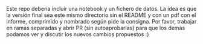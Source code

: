 Este repo debería incluir una notebook y un fichero de datos. La idea es que la versión final sea este mismo directorio sin el README y con un pdf con el informe, comprimido y nombrado según pide la consigna.
Por favor, trabajar en ramas separadas y abrir PR (sin autoaprobarlas) para que los demás podamos ver y discutir los nuevos cambios propuestos :) 
